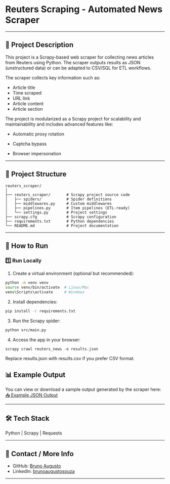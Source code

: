 # Reuters Scraping - Automated News Scraper

---

## 📝 Project Description

This project is a Scrapy-based web scraper for collecting news articles from Reuters using Python. The scraper outputs results as JSON (unstructured data) or can be adapted to CSV/SQL for ETL workflows.

The scraper collects key information such as:

* Article title
* Time scraped
* URL link
* Article content
* Article section

The project is modularized as a Scrapy project for scalability and maintainability and includes advanced features like:

* Automatic proxy rotation

* Captcha bypass

* Browser impersonation
---

## 📂 Project Structure

```
reuters_scraper/
│
├── reuters_scraper/       # Scrapy project source code
│   ├── spiders/           # Spider definitions
│   ├── middlewares.py     # Custom middlewares
│   ├── pipelines.py       # Item pipelines (ETL-ready)
│   └── settings.py        # Project settings
├── scrapy.cfg             # Scrapy configuration
├── requirements.txt       # Python dependencies
└── README.md              # Project documentation

```

---

## 🚀 How to Run

### 1️⃣ Run Locally

1. Create a virtual environment (optional but recommended):

```bash
python -m venv venv
source venv/bin/activate  # Linux/Mac
venv\Scripts\activate     # Windows
```

2. Install dependencies:

```bash
pip install -r requirements.txt
```

3. Run the Scrapy spider:

```bash
python src/main.py
```

4. Access the app in your browser:

```
scrapy crawl reuters_news -o results.json
```
Replace results.json with results.csv if you prefer CSV format.

## 📊 Example Output

You can view or download a sample output generated by the scraper here:
[📥 Example JSON Output](results.json)

---

## 🛠️ Tech Stack

Python | Scrapy | Requests

---

## 🔗 Contact / More Info

* GitHub: [Bruno Augusto](https://github.com/yourusername)
* LinkedIn: [brunoaugustosouza](https://www.linkedin.com/in/brunoaugustosouza/)

---